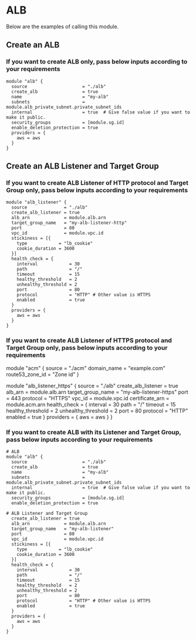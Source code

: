 # ALB
Below are the examples of calling this module.

## Create an ALB
### If you want to create ALB only, pass below inputs according to your requirements
```
module "alb" {
  source                     = "./alb"
  create_alb                 = true
  name                       = "my-alb"
  subnets                    = module.alb_private_subnet.private_subnet_ids
  internal                   = true  # Give false value if you want to make it public.
  security_groups            = [module.sg.id]
  enable_deletion_protection = true
  providers = {
    aws = aws
  }
}
```

## Create an ALB Listener and Target Group
### If you want to create ALB Listener of HTTP protocol and Target Group only, pass below inputs according to your requirements
```
module "alb_listener" {
  source              = "./alb"
  create_alb_listener = true
  alb_arn             = module.alb.arn
  target_group_name   = "my-alb-listener-http"
  port                = 80
  vpc_id              = module.vpc.id
  stickiness = [{
    type            = "lb_cookie"
    cookie_duration = 3600
  }]
  health_check = {
    interval            = 30
    path                = "/"
    timeout             = 15
    healthy_threshold   = 2
    unhealthy_threshold = 2
    port                = 80
    protocol            = "HTTP" # Other value is HTTPS
    enabled             = true
  }
  providers = {
    aws = aws
  }
}
```

### If you want to create ALB Listener of HTTPS protocol and Target Group only, pass below inputs according to your requirements
module "acm" {
  source          = "./acm"
  domain_name     = "example.com"
  route53_zone_id = "Zone id"
}

module "alb_listener_https" {
  source              = "./alb"
  create_alb_listener = true
  alb_arn             = module.alb.arn
  target_group_name   = "my-alb-listener-https"
  port                = 443
  protocol            = "HTTPS"
  vpc_id              = module.vpc.id
  certificate_arn     = module.acm.arn
  health_check = {
    interval            = 30
    path                = "/"
    timeout             = 15
    healthy_threshold   = 2
    unhealthy_threshold = 2
    port                = 80
    protocol            = "HTTP"
    enabled             = true
  }
  providers = {
    aws = aws
  }
}

### If you want to create ALB with its Listener and Target Group, pass below inputs according to your requirements
```
# ALB
module "alb" {
  source                     = "./alb"
  create_alb                 = true
  name                       = "my-alb"
  subnets                    = module.alb_private_subnet.private_subnet_ids
  internal                   = true  # Give false value if you want to make it public.
  security_groups            = [module.sg.id]
  enable_deletion_protection = true

# ALB Listener and Target Group
  create_alb_listener = true
  alb_arn             = module.alb.arn
  target_group_name   = "my-alb-listener"
  port                = 80
  vpc_id              = module.vpc.id
  stickiness = [{
    type            = "lb_cookie"
    cookie_duration = 3600
  }]
  health_check = {
    interval            = 30
    path                = "/"
    timeout             = 15
    healthy_threshold   = 2
    unhealthy_threshold = 2
    port                = 80
    protocol            = "HTTP" # Other value is HTTPS
    enabled             = true
  }
  providers = {
    aws = aws
  }
}
```